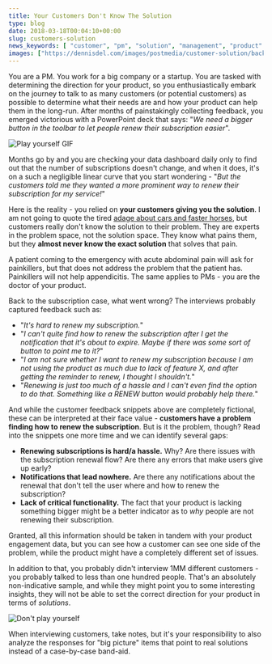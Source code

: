 ```yaml
---
title: Your Customers Don't Know The Solution
type: blog
date: 2018-03-18T00:04:10+00:00
slug: customers-solution
news_keywords: [ "customer", "pm", "solution", "management", "product" ]
images: ["https://dennisdel.com/images/postmedia/customer-solution/background.jpg"]
---
```


You are a PM. You work for a big company or a startup. You are tasked with determining the direction for your product, so you enthusiastically embark on the journey to talk to as many customers (or potential customers) as possible to determine what their needs are and how your product can help them in the long-run. After months of painstakingly collecting feedback, you emerged victorious with a PowerPoint deck that says: "_We need a bigger button in the toolbar to let people renew their subscription easier_".

![Play yourself GIF](/images/postmedia/customer-solution/play-yourself.gif)

Months go by and you are checking your data dashboard daily only to find out that the number of subscriptions doesn't change, and when it does, it's on a such a negligible linear curve that you start wondering - "_But the customers told me they wanted a more prominent way to renew their subscription for my service!_"

Here is the reality - you relied on **your customers giving you the solution**. I am not going to quote the tired [adage about cars and faster horses](https://hbr.org/2011/08/henry-ford-never-said-the-fast), but customers really don't know the solution to their problem. They are experts in the problem space, not the solution space. They know what pains them, but they **almost never know the exact solution** that solves that pain.

A patient coming to the emergency with acute abdominal pain will ask for painkillers, but that does not address the problem that the patient has. Painkillers will not help appendicitis. The same applies to PMs - you are the doctor of your product.

Back to the subscription case, what went wrong? The interviews probably captured feedback such as:

- "_It's hard to renew my subscription._"
- "_I can't quite find how to renew the subscription after I get the notification that it's about to expire. Maybe if there was some sort of button to point me to it?_"
- "_I am not sure whether I want to renew my subscription because I am not using the product as much due to lack of feature X, and after getting the reminder to renew, I thought I shouldn't._"
- "_Renewing is just too much of a hassle and I can't even find the option to do that. Something like a RENEW button would probably help there._"

And while the customer feedback snippets above are completely fictional, these can be interpreted at their face value - **customers have a problem finding how to renew the subscription**. But is it the problem, though? Read into the snippets one more time and we can identify several gaps:

- **Renewing subscriptions is hard/a hassle.** Why? Are there issues with the subscription renewal flow? Are there any errors that make users give up early?
- **Notifications that lead nowhere.** Are there any notifications about the renewal that don't tell the user where and how to renew the subscription?
- **Lack of critical functionality.** The fact that your product is lacking something bigger might be a better indicator as to _why_ people are not renewing their subscription.

Granted, all this information should be taken in tandem with your product engagement data, but you can see how a customer can see one side of the problem, while the product might have a completely different set of issues. 

In addition to that, you probably didn't interview 1MM different customers - you probably talked to less than one hundred people. That's an absolutely non-indicative sample, and while they might point you to some interesting insights, they will not be able to set the correct direction for your product in terms of _solutions_.

![Don't play yourself](/images/postmedia/customer-solution/dont-play-yourself.gif)

When interviewing customers, take notes, but it's your responsibility to also analyze the responses for "big picture" items that point to real solutions instead of a case-by-case band-aid.
